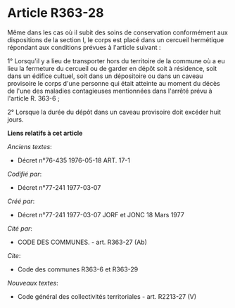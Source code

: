 # Article R363-28

Même dans les cas où il subit des soins de conservation conformément aux dispositions de la section I, le corps est placé
dans un cercueil hermétique répondant aux conditions prévues à l'article suivant :

1° Lorsqu'il y a lieu de transporter hors du territoire de la commune où a eu lieu la fermeture du cercueil ou de garder en
dépôt soit à résidence, soit dans un édifice cultuel, soit dans un dépositoire ou dans un caveau provisoire le corps d'une
personne qui était atteinte au moment du décès de l'une des maladies contagieuses mentionnées dans l'arrêté prévu à l'article
R. 363-6 ;

2° Lorsque la durée du dépôt dans un caveau provisoire doit excéder huit jours.

**Liens relatifs à cet article**

_Anciens textes_:

  - Décret n°76-435 1976-05-18 ART. 17-1

_Codifié par_:

  - Décret n°77-241 1977-03-07

_Créé par_:

  - Décret n°77-241 1977-03-07 JORF et JONC 18 Mars 1977

_Cité par_:

  - CODE DES COMMUNES. - art. R363-27 (Ab)

_Cite_:

  - Code des communes R363-6 et R363-29

_Nouveaux textes_:

  - Code général des collectivités territoriales - art. R2213-27 (V)
